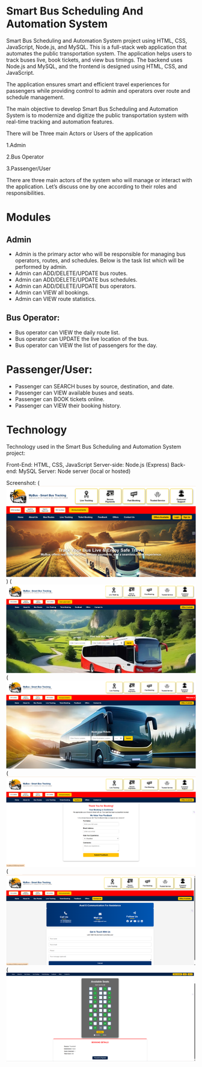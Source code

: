 # Smart Bus Scheduling And Automation System
Smart Bus Scheduling and Automation System project using HTML, CSS, JavaScript, Node.js, and MySQL. This is a full-stack web application that automates the public transportation system. The application helps users to track buses live, book tickets, and view bus timings. The backend uses Node.js and MySQL, and the frontend is designed using HTML, CSS, and JavaScript.

The application ensures smart and efficient travel experiences for passengers while providing control to admin and operators over route and schedule management.


The main objective to develop Smart Bus Scheduling and Automation System is to modernize and digitize the public transportation system with real-time tracking and automation features.

There will be Three main Actors or Users of the application

1.Admin

2.Bus Operator

3.Passenger/User

There are three main actors of the system who will manage or interact with the application. Let’s discuss one by one according to their roles and responsibilities.

# Modules
## Admin
* Admin is the primary actor who will be responsible for managing bus operators, routes, and schedules. Below is the task list which will be performed by admin.
* Admin can ADD/DELETE/UPDATE bus routes.
* Admin can ADD/DELETE/UPDATE bus schedules.
* Admin can ADD/DELETE/UPDATE bus operators.
* Admin can VIEW all bookings.
* Admin can VIEW route statistics.

## Bus Operator:
* Bus operator can VIEW the daily route list.
* Bus operator can UPDATE the live location of the bus.
* Bus operator can VIEW the list of passengers for the day.

# Passenger/User:
* Passenger can SEARCH buses by source, destination, and date.
* Passenger can VIEW available buses and seats.
* Passenger can BOOK tickets online.
* Passenger can VIEW their booking history.

# Technology
Technology used in the Smart Bus Scheduling and Automation System project:

Front-End: HTML, CSS, JavaScript
Server-side: Node.js (Express)
Back-end: MySQL
Server: Node server (local or hosted)



Screenshot:
(![page 1](https://github.com/vasunthraa325/MYBUS-PROJECT/blob/main/Images/Image%201.png))
(![page 2](https://github.com/vasunthraa325/MYBUS-PROJECT/blob/main/Images/Image%203.png)
(![page 7](https://github.com/vasunthraa325/MYBUS-PROJECT/blob/main/Images/Image2.png)
(![page 4](https://github.com/vasunthraa325/MYBUS-PROJECT/blob/main/Images/Image%205.png)
(![page 5](https://github.com/vasunthraa325/MYBUS-PROJECT/blob/main/Images/Image%206.png)
(![page 6](https://github.com/vasunthraa325/MYBUS-PROJECT/blob/main/Images/Image%208%20(2).png)









